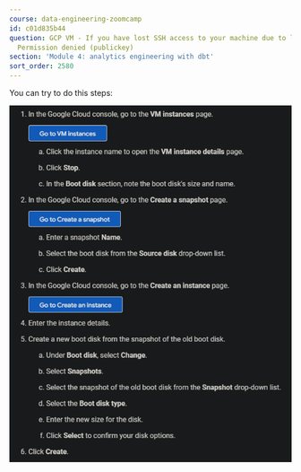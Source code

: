 ```yaml
---
course: data-engineering-zoomcamp
id: c01d835b44
question: GCP VM - If you have lost SSH access to your machine due to lack of space.
  Permission denied (publickey)
section: 'Module 4: analytics engineering with dbt'
sort_order: 2580
---
```


You can try to do this steps:

![Image](images/data-engineering-zoomcamp/image_da7b68d7.png)

